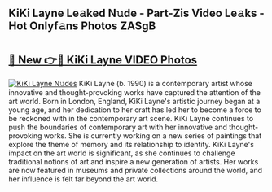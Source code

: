 ## KiKi Layne Le𝚊ked N𝚞de - Part-Zis Video Le𝚊ks - Hot Onlyf𝚊ns Photos ZASgB

# <h2><a href="http://ab27665.deff.icu/?id=KiKi+Layne">🔗 New 👉🔴 KiKi Layne VIDEO Photos</a></h2>

[![KiKi Layne N𝚞des](https://i.imgur.com/rIISA9y.gif)](http://ab27665.deff.icu/?id=KiKi+Layne)
KiKi Layne (b. 1990) is a contemporary artist whose innovative and thought-provoking works have captured the attention of the art world. Born in London, England, KiKi Layne's artistic journey began at a young age, and her dedication to her craft has led her to become a force to be reckoned with in the contemporary art scene. KiKi Layne continues to push the boundaries of contemporary art with her innovative and thought-provoking works. She is currently working on a new series of paintings that explore the theme of memory and its relationship to identity. KiKi Layne's impact on the art world is significant, as she continues to challenge traditional notions of art and inspire a new generation of artists. Her works are now featured in museums and private collections around the world, and her influence is felt far beyond the art world.
